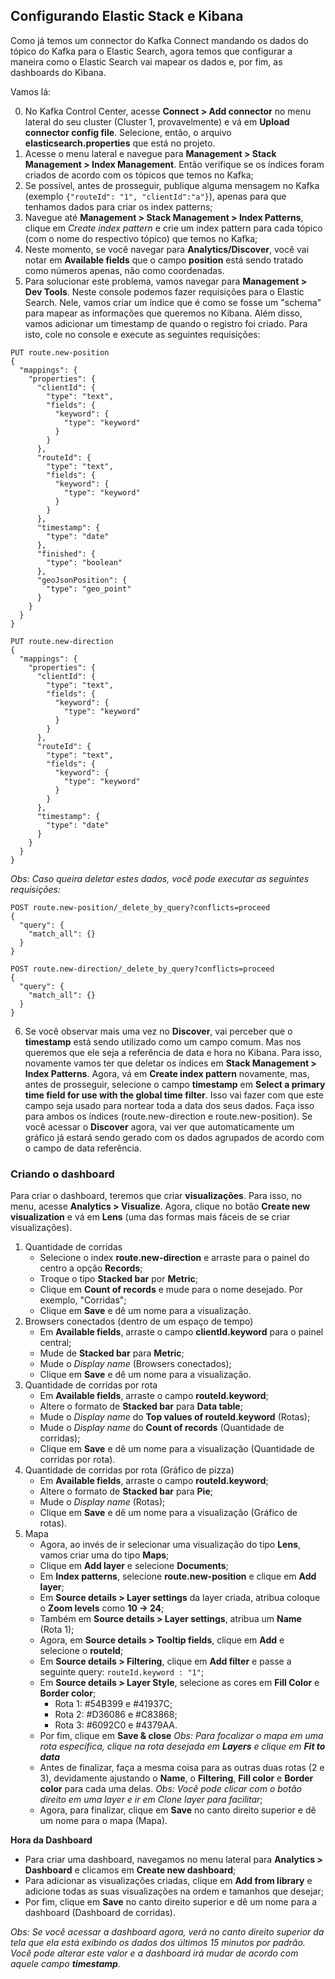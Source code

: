 ## Configurando Elastic Stack e Kibana

Como já temos um connector do Kafka Connect mandando os dados do tópico do Kafka para o Elastic Search, agora temos que configurar a maneira como o Elastic Search vai mapear os dados e, por fim, as dashboards do Kibana.

Vamos lá:

0. No Kafka Control Center, acesse **Connect > Add connector** no menu lateral do seu cluster (Cluster 1, provavelmente) e vá em **Upload connector config file**. Selecione, então, o arquivo **elasticsearch.properties** que está no projeto. 
1. Acesse o menu lateral e navegue para **Management > Stack Management > Index Management**. Então verifique se os índices foram criados de acordo com os tópicos que temos no Kafka;
2. Se possível, antes de prosseguir, publique alguma mensagem no Kafka (exemplo `{"routeId": "1", "clientId":"a"}`), apenas para que tenhamos dados para criar os index patterns;
3. Navegue até **Management > Stack Management > Index Patterns**, clique em *Create index pattern* e crie um index pattern para cada tópico (com o nome do respectivo tópico) que temos no Kafka;
4. Neste momento, se você navegar para **Analytics/Discover**, você vai notar em **Available fields** que o campo **position** está sendo tratado como números apenas, não como coordenadas.
5. Para solucionar este problema, vamos navegar para **Management > Dev Tools**. Neste console podemos fazer requisições para o Elastic Search. Nele, vamos criar um índice que é como se fosse um "schema" para mapear as informações que queremos no Kibana. Além disso, vamos adicionar um timestamp de quando o registro foi criado. Para isto, cole no console e execute as seguintes requisições:
```
PUT route.new-position
{
  "mappings": {
    "properties": {
      "clientId": {
        "type": "text",
        "fields": {
          "keyword": {
            "type": "keyword"
          }
        }
      },
      "routeId": {
        "type": "text",
        "fields": {
          "keyword": {
            "type": "keyword"
          }
        }
      },
      "timestamp": {
        "type": "date"
      },
      "finished": {
        "type": "boolean"
      },
      "geoJsonPosition": {
        "type": "geo_point"
      }
    }
  }
}

PUT route.new-direction
{
  "mappings": {
    "properties": {
      "clientId": {
        "type": "text",
        "fields": {
          "keyword": {
            "type": "keyword"
          }
        }
      },
      "routeId": {
        "type": "text",
        "fields": {
          "keyword": {
            "type": "keyword"
          }
        }
      },
      "timestamp": {
        "type": "date"
      }
    }
  }
}
```
*Obs: Caso queira deletar estes dados, você pode executar as seguintes requisições:*
```
POST route.new-position/_delete_by_query?conflicts=proceed
{
  "query": {
    "match_all": {}
  }
}

POST route.new-direction/_delete_by_query?conflicts=proceed
{
  "query": {
    "match_all": {}
  }
}
``` 
6. Se você observar mais uma vez no **Discover**, vai perceber que o **timestamp** está sendo utilizado como um campo comum. Mas nos queremos que ele seja a referência de data e hora no Kibana. Para isso, novamente vamos ter que deletar os índices em **Stack Management > Index Patterns**. Agora, vá em **Create index pattern** novamente, mas, antes de prosseguir, selecione o campo **timestamp** em **Select a primary time field for use with the global time filter**. Isso vai fazer com que este campo seja usado para nortear toda a data dos seus dados. Faça isso para ambos os índices (route.new-direction e route.new-position).
Se você acessar o **Discover** agora, vai ver que automaticamente um gráfico já estará sendo gerado com os dados agrupados de acordo com o campo de data referência.


### Criando o dashboard

Para criar o dashboard, teremos que criar **visualizações**. Para isso, no menu, acesse **Analytics > Visualize**.
Agora, clique no botão **Create new visualization** e vá em **Lens** (uma das formas mais fáceis de se criar visualizações).

1. Quantidade de corridas
    * Selecione o index **route.new-direction** e arraste para o painel do centro a opção **Records**;
    * Troque o tipo **Stacked bar** por **Metric**;
    * Clique em **Count of records** e mude para o nome desejado. Por exemplo, "Corridas";
    * Clique em **Save** e dê um nome para a visualização.
2. Browsers conectados (dentro de um espaço de tempo)
    * Em **Available fields**, arraste o campo **clientId.keyword** para o painel central;
    * Mude de **Stacked bar** para **Metric**;
    * Mude o *Display name* (Browsers conectados);
    * Clique em **Save** e dê um nome para a visualização.
3. Quantidade de corridas por rota
    * Em **Available fields**, arraste o campo **routeId.keyword**;
    * Altere o formato de **Stacked bar** para **Data table**;
    * Mude o *Display name* do **Top values of routeId.keyword** (Rotas);
    * Mude o *Display name* do **Count of records** (Quantidade de corridas);
    * Clique em **Save** e dê um nome para a visualização (Quantidade de corridas por rota).
4. Quantidade de corridas por rota (Gráfico de pizza)
    * Em **Available fields**, arraste o campo **routeId.keyword**;
    * Altere o formato de **Stacked bar** para **Pie**;
    * Mude o *Display name* (Rotas);
    * Clique em **Save** e dê um nome para a visualização (Gráfico de rotas).
5. Mapa
    * Agora, ao invés de ir selecionar uma visualização do tipo **Lens**, vamos criar uma do tipo **Maps**;
    * Clique em **Add layer** e selecione **Documents**;
    * Em **Index patterns**, selecione **route.new-position** e clique em **Add layer**;
    * Em **Source details > Layer settings** da layer criada, atribua coloque o **Zoom levels** como **10 -> 24**;
    * Também em **Source details > Layer settings**, atribua um **Name** (Rota 1);
    * Agora, em **Source details > Tooltip fields**, clique em **Add** e selecione o **routeId**;
    * Em **Source details > Filtering**, clique em **Add filter** e passe a seguinte query: `routeId.keyword : "1"`;
    * Em **Source details > Layer Style**, selecione as cores em **Fill Color** e **Border color**;
      * Rota 1: #54B399 e #41937C;
      * Rota 2: #D36086 e #C83868;
      * Rota 3: #6092C0 e #4379AA.
    * Por fim, clique em **Save & close**
    *Obs: Para focalizar o mapa em uma rota específica, clique na rota desejada em **Layers** e clique em **Fit to data***
    * Antes de finalizar, faça a mesma coisa para as outras duas rotas (2 e 3), devidamente ajustando o **Name**, o **Filtering**, **Fill color** e **Border color** para cada uma delas. *Obs: Você pode clicar com o botão direito em uma layer e ir em Clone layer para facilitar*;
    * Agora, para finalizar, clique em **Save** no canto direito superior e dê um nome para o mapa (Mapa).

**Hora da Dashboard**

* Para criar uma dashboard, navegamos no menu lateral para **Analytics > Dashboard** e clicamos em **Create new dashboard**;
* Para adicionar as visualizações criadas, clique em **Add from library** e adicione todas as suas visualizações na ordem e tamanhos que desejar;
* Por fim, clique em **Save** no canto direito superior e dê um nome para a dashboard (Dashboard de corridas).

*Obs: Se você acessar a dashboard agora, verá no canto direito superior da tela que ela está exibindo os dados dos últimos 15 minutos por padrão. Você pode alterar este valor e a dashboard irá mudar de acordo com aquele campo **timestamp**.*